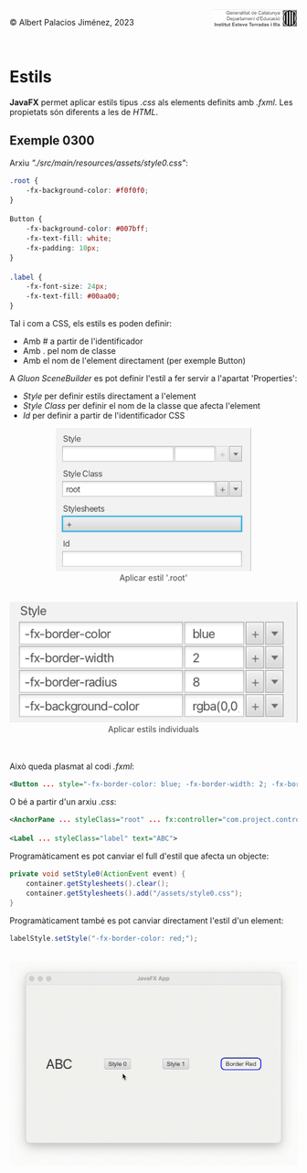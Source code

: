 <div style="display: flex; width: 100%;">
    <div style="flex: 1; padding: 0px;">
        <p>© Albert Palacios Jiménez, 2023</p>
    </div>
    <div style="flex: 1; padding: 0px; text-align: right;">
        <img src="./assets/ieti.png" height="32" alt="Logo de IETI" style="max-height: 32px;">
    </div>
</div>
<br/>

# Estils

**JavaFX** permet aplicar estils tipus *.css* als elements definits amb *.fxml*. Les propietats són diferents a les de *HTML*.

## Exemple 0300

Arxiu *"./src/main/resources/assets/style0.css"*:

```css
.root {
    -fx-background-color: #f0f0f0;
}

Button {
    -fx-background-color: #007bff;
    -fx-text-fill: white;
    -fx-padding: 10px;
}

.label {
    -fx-font-size: 24px;
    -fx-text-fill: #00aa00;
}
```

Tal i com a CSS, els estils es poden definir:

- Amb # a partir de l'identificador
- Amb . pel nom de classe
- Amb el nom de l'element directament (per exemple Button)

A *Gluon SceneBuilder* es pot definir l'estil a fer servir a l'apartat 'Properties':

- *Style* per definir estils directament a l'element
- *Style Class* per definir el nom de la classe que afecta l'element
- *Id* per definir a partir de l'identificador CSS

<center><img src="./assets/gluonstyles.png" style="max-height: 250px" alt="">
<br/><div style="color: #444444;">Aplicar estil '.root'</div></center>
<br/><br/>

<center><img src="./assets/gluondefined.png" style="max-height: 250px" alt="">
<br/><div style="color: #444444;">Aplicar estils individuals</div></center>
<br/><br/>

Això queda plasmat al codi *.fxml*:

```xml
<Button ... style="-fx-border-color: blue; -fx-border-width: 2; -fx-border-radius: 8; -fx-background-color: rgba(0,0,0,0);" text="Border Red" />
```

O bé a partir d'un arxiu *.css*:

```xml
<AnchorPane ... styleClass="root" ... fx:controller="com.project.controllers.Controller">

<Label ... styleClass="label" text="ABC">
```

Programàticament es pot canviar el full d'estil que afecta un objecte:

```java
private void setStyle0(ActionEvent event) {
    container.getStylesheets().clear();
    container.getStylesheets().add("/assets/style0.css");
}
```

Programàticament també es pot canviar directament l'estil d'un element:

```java
labelStyle.setStyle("-fx-border-color: red;");
```

<br/>
<center><img src="./assets/ex300.gif" style="max-height: 400px" alt="">
<br/></center>
<br/>
<br/>
